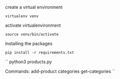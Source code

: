 create a virtual environment

``
virtualenv venv
``

activate virtualenvironment

``
source venv/bin/activate
``

Installing the packages

``
pip install -r requirements.txt
``

``
python3 products.py  

Commands:
  add-product
  categories
  get-categories
 ``
